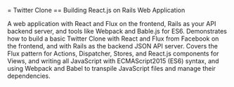 = Twitter Clone
== Building React.js on Rails Web Application

A web application with React and Flux on the frontend, Rails as your API backend server, and tools like Webpack and Bable.js for ES6. Demonstrates how to build a basic Twitter Clone with React and Flux from Facebook on the frontend, and with Rails as the backend JSON API server. Covers the Flux pattern for Actions, Dispatcher, Stores, and React.js components for Views, and writing all JavaScript with ECMAScript2015 (ES6) syntax, and using Webpack and Babel to transpile JavaScript files and manage their dependencies.
